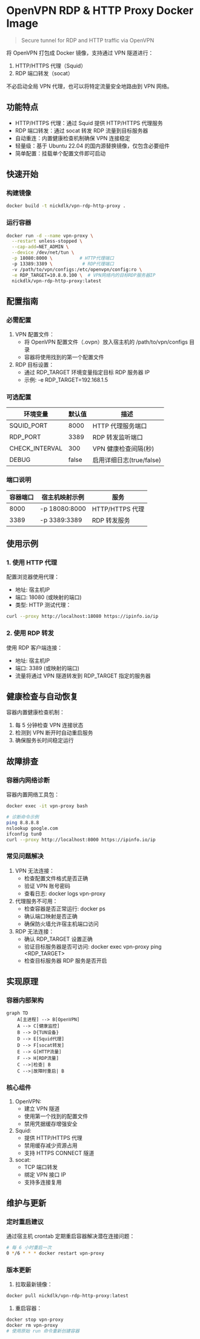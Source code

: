 # OpenVPN RDP & HTTP Proxy Docker Image
> Secure tunnel for RDP and HTTP traffic via OpenVPN

将 OpenVPN 打包成 Docker 镜像，支持通过 VPN 隧道进行：
1. HTTP/HTTPS 代理（Squid）
2. RDP 端口转发（socat）

不必启动全局 VPN 代理，也可以将特定流量安全地路由到 VPN 网络。

## 功能特点
- HTTP/HTTPS 代理：通过 Squid 提供 HTTP/HTTPS 代理服务
- RDP 端口转发：通过 socat 转发 RDP 流量到目标服务器
- 自动重连：内置健康检查机制确保 VPN 连接稳定
- 轻量级：基于 Ubuntu 22.04 的国内源替换镜像，仅包含必要组件
- 简单配置：挂载单个配置文件即可启动

## 快速开始

### 构建镜像

```bash
docker build -t nickdlk/vpn-rdp-http-proxy .
```

### 运行容器

```bash
docker run -d --name vpn-proxy \
  --restart unless-stopped \
  --cap-add=NET_ADMIN \
  --device /dev/net/tun \
  -p 18080:8000 \          # HTTP代理端口
  -p 13389:3389 \           # RDP代理端口
  -v /path/to/vpn/configs:/etc/openvpn/config:ro \
  -e RDP_TARGET=10.8.0.100 \  # VPN网络内的目标RDP服务器IP
  nickdlk/vpn-rdp-http-proxy:latest
```

## 配置指南

### 必需配置

1. VPN 配置文件：
    - 将 OpenVPN 配置文件（.ovpn）放入宿主机的 /path/to/vpn/configs 目录
    - 容器将使用找到的第一个配置文件
2. RDP 目标设置：
    - 通过 RDP_TARGET 环境变量指定目标 RDP 服务器 IP
    - 示例: -e RDP_TARGET=192.168.1.5

### 可选配置

|环境变量|默认值|描述|
| ----- | ----- | ----- |
|SQUID_PORT|8000|HTTP 代理服务端口|
|RDP_PORT|3389|RDP 转发监听端口|
|CHECK_INTERVAL|300|VPN 健康检查间隔(秒)|
|DEBUG|false|启用详细日志(true/false)|

### 端口说明

|容器端口|宿主机映射示例|服务|
| ----- | ----- | ----- |
|8000|-p 18080:8000|HTTP/HTTPS 代理|
|3389|-p 3389:3389|RDP 转发服务|

## 使用示例

### 1. 使用 HTTP 代理

配置浏览器使用代理：
- 地址: 宿主机IP
- 端口: 18080 (或映射的端口)
- 类型: HTTP
测试代理：

```bash
curl --proxy http://localhost:18080 https://ipinfo.io/ip
```

### 2. 使用 RDP 转发

使用 RDP 客户端连接：
- 地址: 宿主机IP
- 端口: 3389 (或映射的端口)
- 流量将通过 VPN 隧道转发到 RDP_TARGET 指定的服务器

## 健康检查与自动恢复

容器内置健康检查机制：
1. 每 5 分钟检查 VPN 连接状态
2. 检测到 VPN 断开时自动重启服务
3. 确保服务长时间稳定运行

## 故障排查

### 容器内网络诊断

容器内置网络工具包：
```bash
docker exec -it vpn-proxy bash

# 诊断命令示例
ping 8.8.8.8
nslookup google.com
ifconfig tun0
curl --proxy http://localhost:8000 https://ipinfo.io/ip
```


### 常见问题解决
1. VPN 无法连接：
    - 检查配置文件格式是否正确
    - 验证 VPN 账号密码
    - 查看日志: docker logs vpn-proxy
2. 代理服务不可用：
    - 检查容器是否正常运行: docker ps
    - 确认端口映射是否正确
    - 确保防火墙允许宿主机端口访问
3. RDP 无法连接：
    - 确认 RDP_TARGET 设置正确
    - 验证目标服务器是否可访问: docker exec vpn-proxy ping <RDP_TARGET>
    - 检查目标服务器 RDP 服务是否开启

## 实现原理
### 容器内部架构

```mermaid
graph TD
    A[主进程] --> B[OpenVPN]
    A --> C[健康监控]
    B --> D{TUN设备}
    D --> E[Squid代理]
    D --> F[socat转发]
    E --> G[HTTP流量]
    F --> H[RDP流量]
    C -->|检查| B
    C -->|故障时重启| B
```

### 核心组件
1. OpenVPN:
    - 建立 VPN 隧道
    - 使用第一个找到的配置文件
    - 禁用凭据缓存增强安全
2. Squid:
    - 提供 HTTP/HTTPS 代理
    - 禁用缓存减少资源占用
    - 支持 HTTPS CONNECT 隧道
3. socat:
    - TCP 端口转发
    - 绑定 VPN 接口 IP
    - 支持多连接复用

## 维护与更新

### 定时重启建议

通过宿主机 crontab 定期重启容器解决潜在连接问题：
```bash
# 每 6 小时重启一次
0 */6 * * * docker restart vpn-proxy
```
### 版本更新
1. 拉取最新镜像：
```bash
docker pull nickdlk/vpn-rdp-http-proxy:latest
```
1. 重启容器：
```bash
docker stop vpn-proxy
docker rm vpn-proxy
# 使用原始 run 命令重新创建容器
```